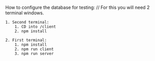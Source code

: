 How to configure the database for testing:
// For this you will need 2 terminal windows.


	1. Second terminal:
		1. CD into /client
		2. npm install

	2. First terminal:
		1. npm install
		2. npm run client
		3. npm run server
